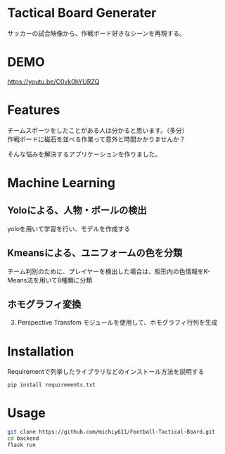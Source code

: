 ﻿# Tactical Board Generater
サッカーの試合映像から、作戦ボード好きなシーンを再現する。

# DEMO

https://youtu.be/C0vk0hYURZQ

# Features

チームスポーツをしたことがある人は分かると思います。（多分）  
作戦ボードに磁石を並べる作業って意外と時間かかりませんか？

そんな悩みを解決するアプリケーションを作りました。

# Machine Learning
## Yoloによる、人物・ボールの検出  
yoloを用いて学習を行い、モデルを作成する

## Kmeansによる、ユニフォームの色を分類
チーム判別のために、プレイヤーを検出した場合は、矩形内の色情報をK-Means法を用いて8種類に分類

## ホモグラフィ変換
3. Perspective Transfom モジュールを使用して、ホモグラフィ行列を生成


# Installation

Requirementで列挙したライブラリなどのインストール方法を説明する

```bash
pip install requirements.txt
```

# Usage
```bash
git clone https://github.com/michiy611/Football-Tactical-Board.git
cd backend
flask run
```